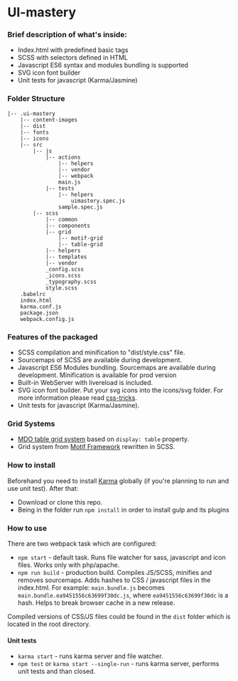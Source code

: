 # UI-mastery
### Brief description of what's inside:
* Index.html with predefined basic tags
* SCSS with selectors defined in HTML
* Javascript ES6 syntax and modules bundling is supported
* SVG icon font builder
* Unit tests for javascript (Karma/Jasmine)

### Folder Structure
```
|-- .ui-mastery
    |-- content-images
    |-- dist
    |-- fonts
    |-- icons
    |-- src
        |-- js
            |-- actions
                |-- helpers
                |-- vendor
                |-- webpack
                main.js
            |-- tests
                |-- helpers
                    uimastery.spec.js
                sample.spec.js
        |-- scss
            |-- common
            |-- components
            |-- grid
                |-- motif-grid
                |-- table-grid
            |-- helpers
            |-- templates
            |-- vendor
            _config.scss
            _icons.scss
            _typography.scss
            style.scss
    .babelrc
    index.html
    karma.conf.js
    package.json
    webpack.config.js
```

### Features of the packaged
* SCSS compilation and minification to "dist/style.css" file.
* Sourcemaps of SCSS are available during development.
* Javascript ES6 Modules bundling. Sourcemaps are available during development. Minification is available for prod version
* Built-in WebServer with livereload is included.
* SVG icon font builder. Put your svg icons into the icons/svg folder. For more information please read [css-tricks](https://css-tricks.com/svg-sprites-use-better-icon-fonts/).
* Unit tests for javascript (Karma/Jasmine).

### Grid Systems
* [MDO table grid system](http://mdo.github.io/table-grid/) based on `display: table` property. 
* Grid system from [Motif Framework](https://github.com/MotifFramework/Motif) rewritten in SCSS.  

### How to install

Beforehand you need to install [Karma](https://www.npmjs.com/package/karma) globally (if you're planning to run and use unit test). After that:

* Download or clone this repo.
* Being in the folder run ```npm install``` in order to install gulp and its plugins

### How to use

There are two webpack task which are configured:

* `npm start` - default task. Runs file watcher for sass, javascript and icon files. Works only with php/apache.
* `npm run build` - production build. Compiles JS/SCSS, minifies and removes sourcemaps. Adds hashes to CSS / javascript files in the index.html. For example: `main.bundle.js` becomes `main.bundle.ea9451556c63699f30dc.js`, where `ea9451556c63699f30dc` is a hash. Helps to break browser cache in a new release.

Compiled versions of CSS/JS files could be found in the `dist` folder which is located in the root directory. 

#### Unit tests

* `karma start` - runs karma server and file watcher.
* `npm test` or `karma start --single-run` - runs karma server, performs unit tests and than closed.
